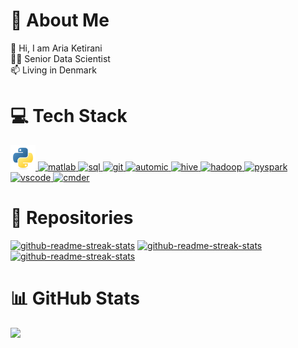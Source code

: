 # 💫 About Me
👋 Hi, I am Aria Ketirani<br>👨‍💻 Senior Data Scientist<br>📫 Living in Denmark

# 💻 Tech Stack
<p align="left"> <a 
href="https://www.python.org" target="_blank" rel="noreferrer"> <img src="https://raw.githubusercontent.com/devicons/devicon/master/icons/python/python-original.svg" alt="python" width="40" height="40"/> </a> <a 
href="https://www.mathworks.com/" target="_blank" rel="noreferrer"> <img src="https://upload.wikimedia.org/wikipedia/commons/2/21/Matlab_Logo.png" alt="matlab" width="40" height="40"/> </a> <a 
href="https://www.microsoft.com/en-us/sql-server/sql-server-downloads" target="_blank" rel="noreferrer"> <img src="https://symbols.getvecta.com/stencil_28/61_sql-database-generic.90b41636a8.svg" alt="sql" width="40" height="40"/> </a> <a
href="https://git-scm.com/" target="_blank" rel="noreferrer"> <img src="https://www.vectorlogo.zone/logos/git-scm/git-scm-icon.svg" alt="git" width="40" height="40"/> </a> <a 
href="https://drexel.edu/ais/applications/admin/UC4%20Automic/" target="_blank" rel="noreferrer"> <img src="https://static.wikia.nocookie.net/logopedia/images/0/01/Automic_2013.png/" alt="automic" width="40" height="40"/> </a> <a 
href="https://hive.apache.org/" target="_blank" rel="noreferrer"> <img src="https://www.vectorlogo.zone/logos/apache_hive/apache_hive-icon.svg" alt="hive" width="40" height="40"/> </a> <a 
href="https://hadoop.apache.org/" target="_blank" rel="noreferrer"> <img src="https://www.vectorlogo.zone/logos/apache_hadoop/apache_hadoop-icon.svg" alt="hadoop" width="40" height="40"/> </a> <a
href="https://spark.apache.org/docs/latest/api/python/index.html#" target="_blank" rel="noreferrer"> <img src="https://upload.wikimedia.org/wikipedia/commons/f/f3/Apache_Spark_logo.svg" alt="pyspark" width="40" height="40"/> </a> <a
href="https://code.visualstudio.com/" target="_blank" rel="noreferrer"> <img src="https://upload.wikimedia.org/wikipedia/commons/9/9a/Visual_Studio_Code_1.35_icon.svg" alt="vscode" width="40" height="40"/> </a> <a 
href="https://cmder.app/" target="_blank" rel="noreferrer"> <img src="https://www.fileeagle.com/data/2017/04/Cmder.jpg" alt="cmder" width="40" height="40"/> </a> </p>

# 🔭 Repositories
<p align="left">
    <a href="https://github.com/Aketirani/AudioMNIST"><img width="278" height="150" src="https://denvercoder1-github-readme-stats.vercel.app/api/pin/?username=aketirani&repo=AudioMNIST&theme=react&bg_color=1F222E&title_color=F8D866&hide_border=true&icon_color=F8D866&show_icons=true" alt="github-readme-streak-stats"></a>
    <a href="https://github.com/Aketirani/ANC"><img width="278" height="150" src="https://denvercoder1-github-readme-stats.vercel.app/api/pin/?username=aketirani&repo=ANC&theme=react&bg_color=1F222E&title_color=F8D866&hide_border=true&icon_color=F8D866&show_icons=true" alt="github-readme-streak-stats"></a>
    <a href="https://github.com/Aketirani/EmployeeAttrition"><img width="278" height="150" src="https://denvercoder1-github-readme-stats.vercel.app/api/pin/?username=aketirani&repo=EmployeeAttrition&theme=react&bg_color=1F222E&title_color=F8D866&hide_border=true&icon_color=F8D866&show_icons=true" alt="github-readme-streak-stats"></a>
</p>

# 📊 GitHub Stats
![](https://github-readme-stats.vercel.app/api/top-langs/?username=Aketirani&theme=react&bg_color=1F222E&title_color=F8D866&hide_border=true&icon_color=F8D866&include_all_commits=false&count_private=false&layout=compact&card_width=278)
